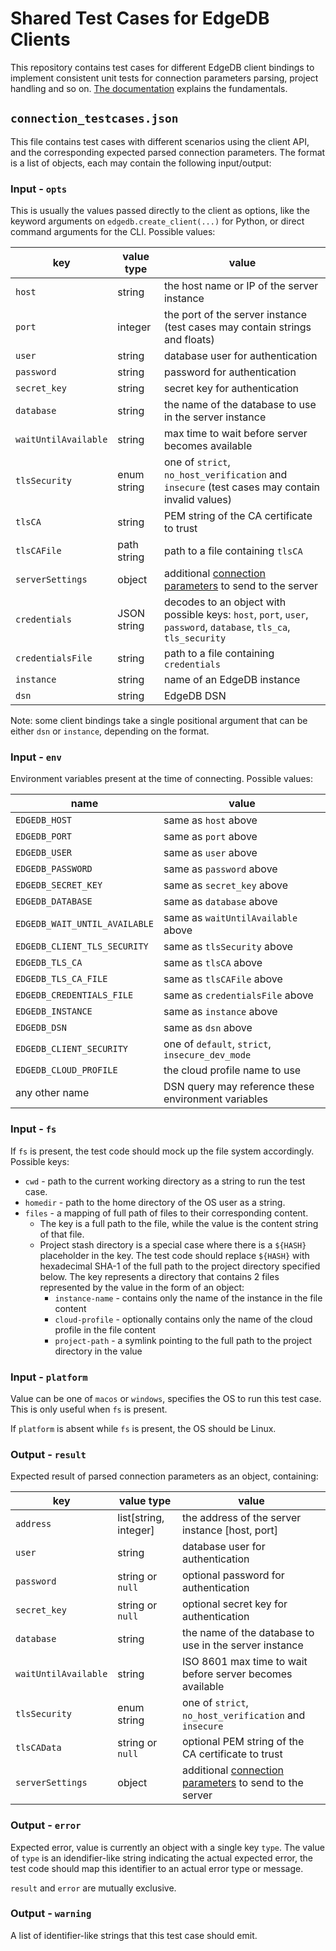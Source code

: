 # Shared Test Cases for EdgeDB Clients

This repository contains test cases for different EdgeDB client bindings
to implement consistent unit tests for connection parameters parsing,
project handling and so on. [The documentation](
https://www.edgedb.com/docs/reference/connection) explains the fundamentals.

## `connection_testcases.json`

This file contains test cases with different scenarios using the client API,
and the corresponding expected parsed connection parameters. The format is
a list of objects, each may contain the following input/output:

### Input - `opts`

This is usually the values passed directly to the client as options,
like the keyword arguments on `edgedb.create_client(...)` for Python,
or direct command arguments for the CLI. Possible values:

| key                  | value type  | value                                                                                                                                               |
|----------------------|-------------|-----------------------------------------------------------------------------------------------------------------------------------------------------|
| `host`               | string      | the host name or IP of the server instance                                                                                                          |
| `port`               | integer     | the port of the server instance (test cases may contain strings and floats)                                                                         |
| `user`               | string      | database user for authentication                                                                                                                    |
| `password`           | string      | password for authentication                                                                                                                         |
| `secret_key`         | string      | secret key for authentication                                                                                                                       |
| `database`           | string      | the name of the database to use in the server instance                                                                                              |
| `waitUntilAvailable` | string      | max time to wait before server becomes available                                                                                                    |
| `tlsSecurity`        | enum string | one of `strict`, `no_host_verification` and `insecure` (test cases may contain invalid values)                                                      |
| `tlsCA`              | string      | PEM string of the CA certificate to trust                                                                                                           |
| `tlsCAFile`          | path string | path to a file containing `tlsCA`                                                                                                                   |
| `serverSettings`     | object      | additional [connection parameters](https://www.edgedb.com/docs/reference/protocol/messages#ref-protocol-msg-client-handshake) to send to the server |
| `credentials`        | JSON string | decodes to an object with possible keys: `host`, `port`, `user`, `password`, `database`, `tls_ca`, `tls_security`                                   |
| `credentialsFile`    | string      | path to a file containing `credentials`                                                                                                             |
| `instance`           | string      | name of an EdgeDB instance                                                                                                                          |
| `dsn`                | string      | EdgeDB DSN                                                                                                                                          |

Note: some client bindings take a single positional argument
that can be either `dsn` or `instance`, depending on the format.

### Input - `env`

Environment variables present at the time of connecting. Possible values:

| name                          | value                                               |
|-------------------------------|-----------------------------------------------------|
| `EDGEDB_HOST`                 | same as `host` above                                |
| `EDGEDB_PORT`                 | same as `port` above                                |
| `EDGEDB_USER`                 | same as `user` above                                |
| `EDGEDB_PASSWORD`             | same as `password` above                            |
| `EDGEDB_SECRET_KEY`           | same as `secret_key` above                          |
| `EDGEDB_DATABASE`             | same as `database` above                            |
| `EDGEDB_WAIT_UNTIL_AVAILABLE` | same as `waitUntilAvailable` above                  |
| `EDGEDB_CLIENT_TLS_SECURITY`  | same as `tlsSecurity` above                         |
| `EDGEDB_TLS_CA`               | same as `tlsCA` above                               |
| `EDGEDB_TLS_CA_FILE`          | same as `tlsCAFile` above                           |
| `EDGEDB_CREDENTIALS_FILE`     | same as `credentialsFile` above                     |
| `EDGEDB_INSTANCE`             | same as `instance` above                            |
| `EDGEDB_DSN`                  | same as `dsn` above                                 |
| `EDGEDB_CLIENT_SECURITY`      | one of `default`, `strict`, `insecure_dev_mode`     |
| `EDGEDB_CLOUD_PROFILE`        | the cloud profile name to use                       |
| any other name                | DSN query may reference these environment variables |

### Input - `fs`

If `fs` is present, the test code should mock up the file system accordingly. Possible keys:

* `cwd` - path to the current working directory as a string to run the test case.
* `homedir` - path to the home directory of the OS user as a string.
* `files` - a mapping of full path of files to their corresponding content.
   * The key is a full path to the file, while the value is the content string of that file.
   * Project stash directory is a special case where there is a `${HASH}` placeholder in the key.
     The test code should replace `${HASH}` with hexadecimal SHA-1 of the full path to the
     project directory specified below. The key represents a directory that contains 2 files
     represented by the value in the form of an object:
      * `instance-name` - contains only the name of the instance in the file content
      * `cloud-profile` - optionally contains only the name of the cloud profile in the file content
      * `project-path` - a symlink pointing to the full path to the project directory in the value

### Input - `platform`

Value can be one of `macos` or `windows`, specifies the OS to run this test case.
This is only useful when `fs` is present.

If `platform` is absent while `fs` is present, the OS should be Linux.

### Output - `result`

Expected result of parsed connection parameters as an object, containing:

| key                  | value type            | value                                                                                                                                               |
|----------------------|-----------------------|-----------------------------------------------------------------------------------------------------------------------------------------------------|
| `address`            | list[string, integer] | the address of the server instance [host, port]                                                                                                     |
| `user`               | string                | database user for authentication                                                                                                                    |
| `password`           | string or `null`      | optional password for authentication                                                                                                                |
| `secret_key`         | string or `null`      | optional secret key for authentication                                                                                                              |
| `database`           | string                | the name of the database to use in the server instance                                                                                              |
| `waitUntilAvailable` | string                | ISO 8601 max time to wait before server becomes available                                                                                           |
| `tlsSecurity`        | enum string           | one of `strict`, `no_host_verification` and `insecure`                                                                                              |
| `tlsCAData`          | string or `null`      | optional PEM string of the CA certificate to trust                                                                                                  |
| `serverSettings`     | object                | additional [connection parameters](https://www.edgedb.com/docs/reference/protocol/messages#ref-protocol-msg-client-handshake) to send to the server |

### Output - `error`

Expected error, value is currently an object with a single key `type`.
The value of `type` is an idendifier-like string indicating the actual
expected error, the test code should map this identifier to an actual
error type or message.

`result` and `error` are mutually exclusive.

### Output - `warning`

A list of identifier-like strings that this test case should emit.
